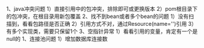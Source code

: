 1、java冲突问题
  1）直接引用中的包冲突，排除即可或更换版本
  2）pom根目录下的包冲突，在根目录用新包覆盖
2、找不到bean或者多个bean的问题
  1）没有扫描到，看看包路径是否正确
  2）引用方式不对，通过Resource(name='')引用
  3）有多个实现类，需要只保留1个
3、空指针异常
  1）看看引用的变量，肯定有一个是null的
1、连接池问题
  1）增加数据库连接数

